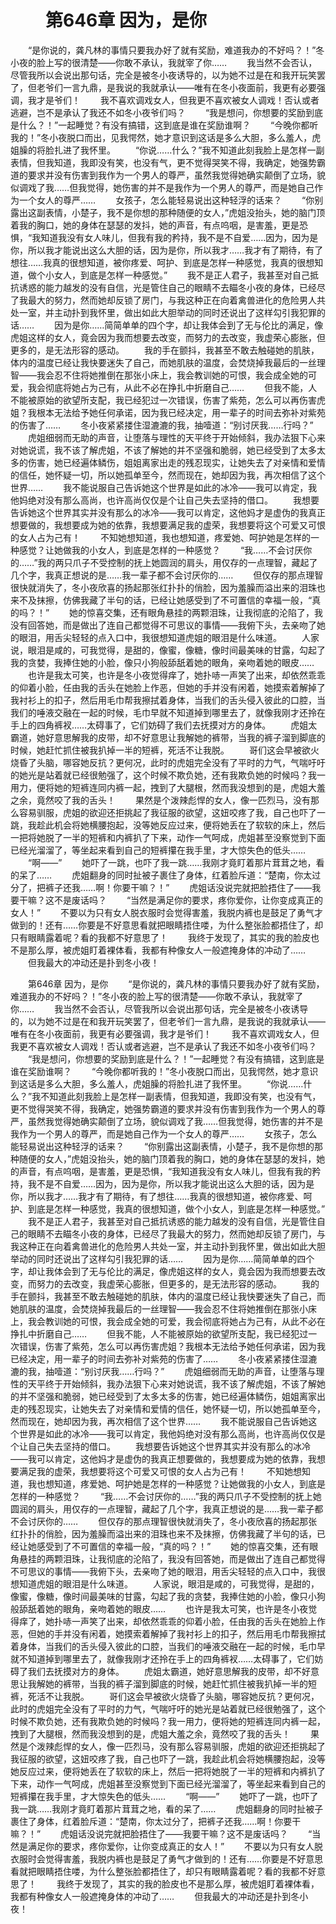 # 　　第646章 因为，是你
　　“是你说的，龚凡林的事情只要我办好了就有奖励，难道我办的不好吗？！”冬小夜的脸上写的很清楚——你敢不承认，我就宰了你……
　　我当然不会否认，尽管我所以会说出那句话，完全是被冬小夜诱导的，以为她不过是在和我开玩笑罢了，但老爷们一言九鼎，是我说的我就承认——唯有在冬小夜面前，我更有必要强调，我才是爷们！
　　我不喜欢调戏女人，但我更不喜欢被女人调戏！否认或者逃避，岂不是承认了我还不如冬小夜爷们吗？
　　“我是想问，你想要的奖励到底是什么？！”一起睡觉？有没有搞错，这到底是谁在奖励谁啊？
　　“今晚你都听我的！”冬小夜脱口而出，见我愕然，她才意识到这话是多么大胆，多么羞人，虎姐臊的将脸扎进了我怀里。
　　“你说……什么？”我不知道此刻我脸上是怎样一副表情，但我知道，我即没有笑，也没有气，更不觉得哭笑不得，我确定，她强势霸道的要求并没有伤害到我作为一个男人的尊严，虽然我觉得她确实颠倒了立场，貌似调戏了我……但我觉得，她伤害的并不是我作为一个男人的尊严，而是她自己作为一个女人的尊严……
　　女孩子，怎么能轻易说出这种轻浮的话来？
　　“你别露出这副表情，小楚子，我不是你想的那种随便的女人，”虎姐没抬头，她的脑门顶着我的胸口，她的身体在瑟瑟的发抖，她的声音，有点呜咽，是害羞，更是恐惧，“我知道我没有女人味儿，但我有我的矜持，我不是不自爱……因为，因为是你，所以我才能说出这么大胆的话，因为是你，所以我才……我才有了期待，有了想往……我真的很想知道，被你疼爱、呵护、到底是怎样一种感觉，我真的很想知道，做个小女人，到底是怎样一种感觉。”
　　我不是正人君子，我甚至对自己抵抗诱惑的能力越发的没有自信，光是管住自己的眼睛不去瞄冬小夜的身体，已经尽了我最大的努力，然而她却反锁了房门，与我这种正在向着禽兽进化的危险男人共处一室，并主动扑到我怀里，做出如此大胆举动的同时还说出了这样勾引我犯罪的话……
　　因为是你……简简单单的四个字，却让我体会到了无与伦比的满足，像虎姐这样的女人，竟会因为我而想要去改变，而努力的去改变，我虚荣心膨胀，但更多的，是无法形容的感动。
　　我的手在颤抖，我甚至不敢去触碰她的肌肤，体内的温度已经让我快要迷失了自己，而她肌肤的温度，会焚烧掉我最后的一丝理智——我会忍不住将她推倒在那张小床上，我会教训她的可恨，我会成全她的可爱，我会彻底将她占为己有，从此不必在挣扎中折磨自己……
　　但我不能，人不能被原始的欲望所支配，我已经犯过一次错误，伤害了紫苑，怎么可以再伤害虎姐？我根本无法给予她任何承诺，因为我已经决定，用一辈子的时间去弥补对紫苑的伤害了……
　　冬小夜紧紧搂住湿漉漉的我，抽噎道：“别讨厌我……行吗？”
　　虎姐细弱而无助的声音，让堕落与理性的天平终于开始倾斜，我办法狠下心来对她说谎，我不该了解虎姐，不该了解她的并不坚强和脆弱，她已经受到了太多太多的伤害，她已经遍体鳞伤，姐姐离家出走的残忍现实，让她失去了对亲情和爱情的信任，她怀疑一切，所以她孤单至今，然而现在，她却因为我，再次相信了这个世界……
　　我不能说服自己告诉她这个世界是如此的冰冷——我可以肯定，我他妈绝对没有那么高尚，也许高尚仅仅是个让自己失去坚持的借口。
　　我想要告诉她这个世界其实并没有那么的冰冷——我可以肯定，这他妈才是虚伪的我真正想要做的，我想要成为她的依靠，我想要满足我的虚荣，我想要将这个可爱又可恨的女人占为己有！
　　不知她想知道，我也想知道，疼爱她、呵护她是怎样的一种感觉？让她做我的小女人，到底是怎样的一种感觉？
　　“我……不会讨厌你的……”我的两只爪子不受控制的抚上她圆润的肩头，用仅存的一点理智，藏起了几个字，我真正想说的是……我一辈子都不会讨厌你的……
　　但仅存的那点理智很快就消失了，冬小夜欣喜的扬起那张红扑扑的俏脸，因为羞臊而溢出来的泪珠也来不及抹擦，仿佛我藏了半句的话，已经让她感受到了不可置信的幸福一般，“真的吗？！”
　　她的惊喜交集，还有眼角悬挂的两颗泪珠，让我彻底的沦陷了，我没有回答她，而是做出了连自己都觉得不可思议的事情——我俯下头，去亲吻了她的眼泪，用舌尖轻轻的点入口中，我很想知道虎姐的眼泪是什么味道。
　　人家说，眼泪是咸的，可我觉得，是甜的，像蜜，像糖，像时间最美味的甘露，勾起了我的贪婪，我捧住她的小脸，像只小狗般舔舐着她的眼角，亲吻着她的眼皮……
　　也许是我太可笑，也许是冬小夜觉得痒了，她扑哧一声笑了出来，却依然乖乖的仰着小脸，任由我的舌头在她脸上作恶，但她的手并没有闲着，她摸索着解掉了我衬衫上的扣子，然后用毛巾帮我擦拭着身体，当我们的舌头侵入彼此的口腔，当我们的唾液交融在一起的时候，毛巾早就不知道掉到哪里去了，就像我刚才还拎在手上的四角裤衩……太碍事了，它们妨碍了我们去抚摸对方的身体。
　　虎姐太霸道，她好意思解我的皮带，却不好意思让我解她的裤带，当我的裤子溜到脚底的时候，她赶忙抓住被我扒掉一半的短裤，死活不让我脱。
　　哥们这会早被欲火烧昏了头脑，哪容她反抗？更何况，此时的虎姐完全没有了平时的力气，气喘吁吁的她光是站着就已经很勉强了，这个时候不欺负她，还有我欺负她的时候吗？我一用力，便将她的短裤连同内裤一起，拽到了大腿根，然而我没想到的是，虎姐大羞之余，竟然咬了我的舌头！
　　果然是个泼辣彪悍的女人，像一匹烈马，没有那么容易驯服，虎姐的欲迎还拒挑起了我征服的欲望，这妞咬疼了我，自己也吓了一跳，我趁此机会将她横腰抱起，没等她反应过来，便将她丢在了软软的床上，然后一把将她脱了一半的短裤和内裤扒了下来，动作一气呵成，虎姐甚至没察觉到下面已经光溜溜了，等坐起来看到自己的短裤攥在我手里，才大惊失色的低头……
　　“啊——”
　　她吓了一跳，也吓了我一跳……我刚才竟盯着那片茸茸之地，看的呆了……
　　虎姐翻身的同时扯被子裹住了身体，红着脸斥道：“楚南，你太过分了，把裤子还我……啊！你要干嘛？！”
　　虎姐话没说完就把脸捂住了——我要干嘛？这不是废话吗？
　　“当然是满足你的要求，疼你爱你，让你变成真正的女人！”
　　不要以为只有女人脱衣服时会觉得害羞，我脱内裤也是鼓足了勇气才做到的！还有……你要是不好意思看就把眼睛捂住喽，为什么整张脸都捂住了，却只有眼睛露着呢？看的我都不好意思了！
　　我终于发现了，其实的我的脸皮也不是那么厚，被虎姐盯着裸体看，我都有种像女人一般遮掩身体的冲动了……
　　但我最大的冲动还是扑到冬小夜！

　　第646章 因为，是你
　　“是你说的，龚凡林的事情只要我办好了就有奖励，难道我办的不好吗？！”冬小夜的脸上写的很清楚——你敢不承认，我就宰了你……
　　我当然不会否认，尽管我所以会说出那句话，完全是被冬小夜诱导的，以为她不过是在和我开玩笑罢了，但老爷们一言九鼎，是我说的我就承认——唯有在冬小夜面前，我更有必要强调，我才是爷们！
　　我不喜欢调戏女人，但我更不喜欢被女人调戏！否认或者逃避，岂不是承认了我还不如冬小夜爷们吗？
　　“我是想问，你想要的奖励到底是什么？！”一起睡觉？有没有搞错，这到底是谁在奖励谁啊？
　　“今晚你都听我的！”冬小夜脱口而出，见我愕然，她才意识到这话是多么大胆，多么羞人，虎姐臊的将脸扎进了我怀里。
　　“你说……什么？”我不知道此刻我脸上是怎样一副表情，但我知道，我即没有笑，也没有气，更不觉得哭笑不得，我确定，她强势霸道的要求并没有伤害到我作为一个男人的尊严，虽然我觉得她确实颠倒了立场，貌似调戏了我……但我觉得，她伤害的并不是我作为一个男人的尊严，而是她自己作为一个女人的尊严……
　　女孩子，怎么能轻易说出这种轻浮的话来？
　　“你别露出这副表情，小楚子，我不是你想的那种随便的女人，”虎姐没抬头，她的脑门顶着我的胸口，她的身体在瑟瑟的发抖，她的声音，有点呜咽，是害羞，更是恐惧，“我知道我没有女人味儿，但我有我的矜持，我不是不自爱……因为，因为是你，所以我才能说出这么大胆的话，因为是你，所以我才……我才有了期待，有了想往……我真的很想知道，被你疼爱、呵护、到底是怎样一种感觉，我真的很想知道，做个小女人，到底是怎样一种感觉。”
　　我不是正人君子，我甚至对自己抵抗诱惑的能力越发的没有自信，光是管住自己的眼睛不去瞄冬小夜的身体，已经尽了我最大的努力，然而她却反锁了房门，与我这种正在向着禽兽进化的危险男人共处一室，并主动扑到我怀里，做出如此大胆举动的同时还说出了这样勾引我犯罪的话……
　　因为是你……简简单单的四个字，却让我体会到了无与伦比的满足，像虎姐这样的女人，竟会因为我而想要去改变，而努力的去改变，我虚荣心膨胀，但更多的，是无法形容的感动。
　　我的手在颤抖，我甚至不敢去触碰她的肌肤，体内的温度已经让我快要迷失了自己，而她肌肤的温度，会焚烧掉我最后的一丝理智——我会忍不住将她推倒在那张小床上，我会教训她的可恨，我会成全她的可爱，我会彻底将她占为己有，从此不必在挣扎中折磨自己……
　　但我不能，人不能被原始的欲望所支配，我已经犯过一次错误，伤害了紫苑，怎么可以再伤害虎姐？我根本无法给予她任何承诺，因为我已经决定，用一辈子的时间去弥补对紫苑的伤害了……
　　冬小夜紧紧搂住湿漉漉的我，抽噎道：“别讨厌我……行吗？”
　　虎姐细弱而无助的声音，让堕落与理性的天平终于开始倾斜，我办法狠下心来对她说谎，我不该了解虎姐，不该了解她的并不坚强和脆弱，她已经受到了太多太多的伤害，她已经遍体鳞伤，姐姐离家出走的残忍现实，让她失去了对亲情和爱情的信任，她怀疑一切，所以她孤单至今，然而现在，她却因为我，再次相信了这个世界……
　　我不能说服自己告诉她这个世界是如此的冰冷——我可以肯定，我他妈绝对没有那么高尚，也许高尚仅仅是个让自己失去坚持的借口。
　　我想要告诉她这个世界其实并没有那么的冰冷——我可以肯定，这他妈才是虚伪的我真正想要做的，我想要成为她的依靠，我想要满足我的虚荣，我想要将这个可爱又可恨的女人占为己有！
　　不知她想知道，我也想知道，疼爱她、呵护她是怎样的一种感觉？让她做我的小女人，到底是怎样的一种感觉？
　　“我……不会讨厌你的……”我的两只爪子不受控制的抚上她圆润的肩头，用仅存的一点理智，藏起了几个字，我真正想说的是……我一辈子都不会讨厌你的……
　　但仅存的那点理智很快就消失了，冬小夜欣喜的扬起那张红扑扑的俏脸，因为羞臊而溢出来的泪珠也来不及抹擦，仿佛我藏了半句的话，已经让她感受到了不可置信的幸福一般，“真的吗？！”
　　她的惊喜交集，还有眼角悬挂的两颗泪珠，让我彻底的沦陷了，我没有回答她，而是做出了连自己都觉得不可思议的事情——我俯下头，去亲吻了她的眼泪，用舌尖轻轻的点入口中，我很想知道虎姐的眼泪是什么味道。
　　人家说，眼泪是咸的，可我觉得，是甜的，像蜜，像糖，像时间最美味的甘露，勾起了我的贪婪，我捧住她的小脸，像只小狗般舔舐着她的眼角，亲吻着她的眼皮……
　　也许是我太可笑，也许是冬小夜觉得痒了，她扑哧一声笑了出来，却依然乖乖的仰着小脸，任由我的舌头在她脸上作恶，但她的手并没有闲着，她摸索着解掉了我衬衫上的扣子，然后用毛巾帮我擦拭着身体，当我们的舌头侵入彼此的口腔，当我们的唾液交融在一起的时候，毛巾早就不知道掉到哪里去了，就像我刚才还拎在手上的四角裤衩……太碍事了，它们妨碍了我们去抚摸对方的身体。
　　虎姐太霸道，她好意思解我的皮带，却不好意思让我解她的裤带，当我的裤子溜到脚底的时候，她赶忙抓住被我扒掉一半的短裤，死活不让我脱。
　　哥们这会早被欲火烧昏了头脑，哪容她反抗？更何况，此时的虎姐完全没有了平时的力气，气喘吁吁的她光是站着就已经很勉强了，这个时候不欺负她，还有我欺负她的时候吗？我一用力，便将她的短裤连同内裤一起，拽到了大腿根，然而我没想到的是，虎姐大羞之余，竟然咬了我的舌头！
　　果然是个泼辣彪悍的女人，像一匹烈马，没有那么容易驯服，虎姐的欲迎还拒挑起了我征服的欲望，这妞咬疼了我，自己也吓了一跳，我趁此机会将她横腰抱起，没等她反应过来，便将她丢在了软软的床上，然后一把将她脱了一半的短裤和内裤扒了下来，动作一气呵成，虎姐甚至没察觉到下面已经光溜溜了，等坐起来看到自己的短裤攥在我手里，才大惊失色的低头……
　　“啊——”
　　她吓了一跳，也吓了我一跳……我刚才竟盯着那片茸茸之地，看的呆了……
　　虎姐翻身的同时扯被子裹住了身体，红着脸斥道：“楚南，你太过分了，把裤子还我……啊！你要干嘛？！”
　　虎姐话没说完就把脸捂住了——我要干嘛？这不是废话吗？
　　“当然是满足你的要求，疼你爱你，让你变成真正的女人！”
　　不要以为只有女人脱衣服时会觉得害羞，我脱内裤也是鼓足了勇气才做到的！还有……你要是不好意思看就把眼睛捂住喽，为什么整张脸都捂住了，却只有眼睛露着呢？看的我都不好意思了！
　　我终于发现了，其实的我的脸皮也不是那么厚，被虎姐盯着裸体看，我都有种像女人一般遮掩身体的冲动了……
　　但我最大的冲动还是扑到冬小夜！
